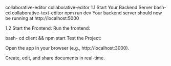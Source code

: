 collaborative-editor
collaborative-editor 1.1 Start Your Backend Server bash- cd collaborative-text-editor npm run dev Your backend server should now be running at http://localhost:5000

1.2 Start the Frontend: Run the frontend:

bash- cd client && npm start Test the Project:

Open the app in your browser (e.g., http://localhost:3000).

Create, edit, and share documents in real-time.
